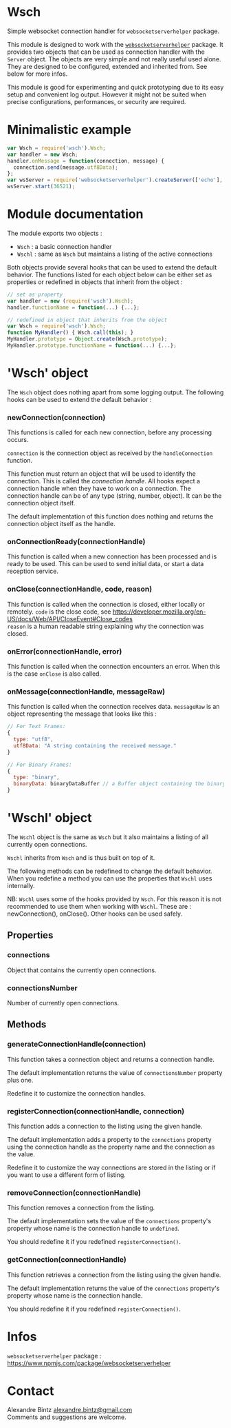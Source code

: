 
# Wsch

Simple websocket connection handler for `websocketserverhelper` package.

This module is designed to work with the [`websocketserverhelper`](https://www.npmjs.com/package/websocketserverhelper) package.
It provides two objects that can be used as connection handler with the `Server` object.
The objects are very simple and not really useful used alone.
They are designed to be configured, extended and inherited from.
See below for more infos.

This module is good for experimenting and quick prototyping due to its easy setup and convenient log output.
However it might not be suited when precise configurations, performances, or security are required.


# Minimalistic example

```javascript
var Wsch = require('wsch').Wsch;
var handler = new Wsch;
handler.onMessage = function(connection, message) {
  connection.send(message.utf8Data);
};
var wsServer = require('websocketserverhelper').createServer(['echo'], handler);
wsServer.start(36521);
```


# Module documentation

The module exports two objects :
- `Wsch` : a basic connection handler
- `Wschl` : same as `Wsch` but maintains a listing of the active connections

Both objects provide several hooks that can be used to extend the default behavior.
The functions listed for each object below can be either set as properties
or redefined in objects that inherit from the object :

```javascript
// set as property
var handler = new (require('wsch').Wsch);
handler.functionName = function(...) {...};

// redefined in object that inherits from the object
var Wsch = require('wsch').Wsch;
function MyHandler() { Wsch.call(this); }
MyHandler.prototype = Object.create(Wsch.prototype);
MyHandler.prototype.functionName = function(...) {...};
```


# 'Wsch' object

The `Wsch` object does nothing apart from some logging output.
The following hooks can be used to extend the default behavior :

### newConnection(connection)

This functions is called for each new connection, before any processing occurs.

`connection` is the connection object as received by the `handleConnection` function.

This function must return an object that will be used to identify the connection.
This is called the *connection handle*.
All hooks expect a connection handle when they have to work on a connection.
The connection handle can be of any type (string, number, object). It can be the connection object itself.

The default implementation of this function does nothing and returns the connection object itself as the handle.

### onConnectionReady(connectionHandle)

This function is called when a new connection has been processed and is ready to be used.
This can be used to send initial data, or start a data reception service.

### onClose(connectionHandle, code, reason)

This function is called when the connection is closed, either locally or remotely.
`code` is the close code, see https://developer.mozilla.org/en-US/docs/Web/API/CloseEvent#Close_codes  
`reason` is a human readable string explaining why the connection was closed.

### onError(connectionHandle, error)

This function is called when the connection encounters an error.
When this is the case `onClose` is also called.

### onMessage(connectionHandle, messageRaw)

This function is called when the connection receives data.
`messageRaw` is an object representing the message that looks like this :

```javascript
// For Text Frames:
{
  type: "utf8",
  utf8Data: "A string containing the received message."
}

// For Binary Frames:
{
  type: "binary",
  binaryData: binaryDataBuffer // a Buffer object containing the binary message payload
}
```


# 'Wschl' object

The `Wschl` object is the same as `Wsch` but it also maintains a listing of all currently open connections.

`Wschl` inherits from `Wsch` and is thus built on top of it.

The following methods can be redefined to change the default behavior.
When you redefine a method you can use the properties that `Wschl` uses internally.

NB: `Wschl` uses some of the hooks provided by `Wsch`. For this reason it is not
recommended to use them when working with `Wschl`. These are :
newConnection(), onClose(). Other hooks can be used safely.

## Properties

### connections

Object that contains the currently open connections.

### connectionsNumber

Number of currently open connections.

## Methods

### generateConnectionHandle(connection)

This function takes a connection object and returns a connection handle.

The default implementation returns the value of `connectionsNumber` property plus one.

Redefine it to customize the connection handles.

### registerConnection(connectionHandle, connection)

This function adds a connection to the listing using the given handle.

The default implementation adds a property to the `connections` property using the connection handle as the property name and the connection as the value.

Redefine it to customize the way connections are stored in the listing or if you want to use a different form of listing.

### removeConnection(connectionHandle)

This function removes a connection from the listing.

The default implementation sets the value of the `connections` property's property whose name is the connection handle to `undefined`.

You should redefine it if you redefined `registerConnection()`.

### getConnection(connectionHandle)

This function retrieves a connection from the listing using the given handle.

The default implementation returns the value of the `connections` property's property whose name is the connection handle.

You should redefine it if you redefined `registerConnection()`.


# Infos

`websocketserverhelper` package : https://www.npmjs.com/package/websocketserverhelper


# Contact

Alexandre Bintz <alexandre.bintz@gmail.com>  
Comments and suggestions are welcome.
